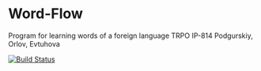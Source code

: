 # Word-Flow
Program for learning words of a foreign language
TRPO 
IP-814
Podgurskiy, Orlov, Evtuhova

[![Build Status](https://travis-ci.org/timowka0304/Word-Flow.svg?branch=dev)](https://travis-ci.org/timowka0304/Word-Flow)
